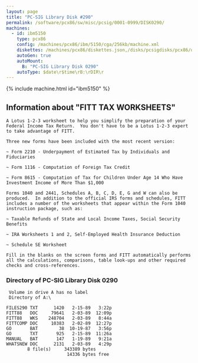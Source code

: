 ```yaml
---
layout: page
title: "PC-SIG Library Disk #290"
permalink: /software/pcx86/sw/misc/pcsig/0001-0999/DISK0290/
machines:
  - id: ibm5150
    type: pcx86
    config: /machines/pcx86/ibm/5150/cga/256kb/machine.xml
    diskettes: /machines/pcx86/diskettes.json,/disks/pcsigdisks/pcx86/diskettes.json
    autoGen: true
    autoMount:
      B: "PC-SIG Library Disk 0290"
    autoType: $date\r$time\rB:\rDIR\r
---
```


{% include machine.html id="ibm5150" %}

## Information about "FITT TAX WORKSHEETS"

    A Lotus 1-2-3 worksheet to help you simplify the preparation of your
    Federal Income Tax Return.  You don't have to be a Lotus 1-2-3 expert
    to take advantage of FITT.
    
    Three new forms have been included with the most recent version:
    
    ~ Form 2210 - Underpayment of Estimated Tax by Individuals and
    Fiduciaries
    
    ~ Form 1116 - Computation of Foreign Tax Credit
    
    ~ Form 8615 - Computation of Tax for Children Under Age 14 Who Have
    Investment Income of More Than $1,000
    
    Forms 1040 and 2441, Schedules A, B, C, D, E, G and W can also be
    produced.  In addition to the official IRS forms and schedules, FITT
    includes a number of the worksheets that appear within the Form 1040
    instruction package, such as:
    
    ~ Taxable Refunds of State and Local Income Taxes, Social Security
    Benefits
    
    ~ IRA Worksheets 1 and 2, Self-Employed Health Insurance Deduction
    
    ~ Schedule SE Worksheet
    
    Fill in the blanks on the screen forms and FITT automatically performs
    all the calculations, comparisons, table look-ups and other required
    checks and cross-references.

### Directory of PC-SIG Library Disk 0290

     Volume in drive A has no label
     Directory of A:\

    FILES290 TXT      1420   2-15-89   3:22p
    FITT88   DOC     79641   2-03-89  12:09p
    FITT88   WKS    248704   2-03-89   8:44a
    FITTCOMP DOC     10383   2-02-89  12:27p
    GO       BAT        38  10-19-87   3:56p
    GO       TXT       925   2-15-89  11:26a
    MANUAL   BAT       147   1-19-89   9:21a
    WHATSNEW DOC      2131   2-03-89   4:29p
            8 file(s)     343389 bytes
                           14336 bytes free
